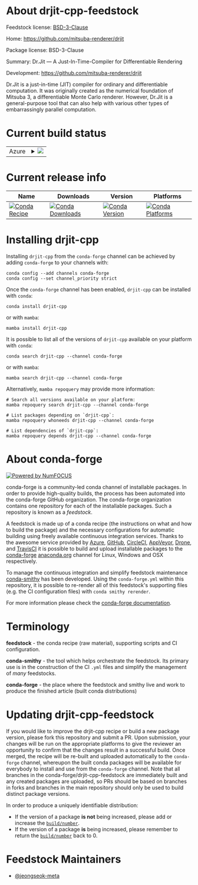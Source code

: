 About drjit-cpp-feedstock
=========================

Feedstock license: [BSD-3-Clause](https://github.com/conda-forge/drjit-cpp-feedstock/blob/main/LICENSE.txt)

Home: https://github.com/mitsuba-renderer/drjit

Package license: BSD-3-Clause

Summary: Dr.Jit — A Just-In-Time-Compiler for Differentiable Rendering

Development: https://github.com/mitsuba-renderer/drjit

Dr.Jit is a just-in-time (JIT) compiler for ordinary and differentiable computation. It was
originally created as the numerical foundation of Mitsuba 3, a differentiable Monte Carlo
renderer. However, Dr.Jit is a general-purpose tool that can also help with various other
types of embarrassingly parallel computation.


Current build status
====================


<table>
    
  <tr>
    <td>Azure</td>
    <td>
      <details>
        <summary>
          <a href="https://dev.azure.com/conda-forge/feedstock-builds/_build/latest?definitionId=22668&branchName=main">
            <img src="https://dev.azure.com/conda-forge/feedstock-builds/_apis/build/status/drjit-cpp-feedstock?branchName=main">
          </a>
        </summary>
        <table>
          <thead><tr><th>Variant</th><th>Status</th></tr></thead>
          <tbody><tr>
              <td>linux_64</td>
              <td>
                <a href="https://dev.azure.com/conda-forge/feedstock-builds/_build/latest?definitionId=22668&branchName=main">
                  <img src="https://dev.azure.com/conda-forge/feedstock-builds/_apis/build/status/drjit-cpp-feedstock?branchName=main&jobName=linux&configuration=linux%20linux_64_" alt="variant">
                </a>
              </td>
            </tr><tr>
              <td>osx_64</td>
              <td>
                <a href="https://dev.azure.com/conda-forge/feedstock-builds/_build/latest?definitionId=22668&branchName=main">
                  <img src="https://dev.azure.com/conda-forge/feedstock-builds/_apis/build/status/drjit-cpp-feedstock?branchName=main&jobName=osx&configuration=osx%20osx_64_" alt="variant">
                </a>
              </td>
            </tr><tr>
              <td>osx_arm64</td>
              <td>
                <a href="https://dev.azure.com/conda-forge/feedstock-builds/_build/latest?definitionId=22668&branchName=main">
                  <img src="https://dev.azure.com/conda-forge/feedstock-builds/_apis/build/status/drjit-cpp-feedstock?branchName=main&jobName=osx&configuration=osx%20osx_arm64_" alt="variant">
                </a>
              </td>
            </tr><tr>
              <td>win_64</td>
              <td>
                <a href="https://dev.azure.com/conda-forge/feedstock-builds/_build/latest?definitionId=22668&branchName=main">
                  <img src="https://dev.azure.com/conda-forge/feedstock-builds/_apis/build/status/drjit-cpp-feedstock?branchName=main&jobName=win&configuration=win%20win_64_" alt="variant">
                </a>
              </td>
            </tr>
          </tbody>
        </table>
      </details>
    </td>
  </tr>
</table>

Current release info
====================

| Name | Downloads | Version | Platforms |
| --- | --- | --- | --- |
| [![Conda Recipe](https://img.shields.io/badge/recipe-drjit--cpp-green.svg)](https://anaconda.org/conda-forge/drjit-cpp) | [![Conda Downloads](https://img.shields.io/conda/dn/conda-forge/drjit-cpp.svg)](https://anaconda.org/conda-forge/drjit-cpp) | [![Conda Version](https://img.shields.io/conda/vn/conda-forge/drjit-cpp.svg)](https://anaconda.org/conda-forge/drjit-cpp) | [![Conda Platforms](https://img.shields.io/conda/pn/conda-forge/drjit-cpp.svg)](https://anaconda.org/conda-forge/drjit-cpp) |

Installing drjit-cpp
====================

Installing `drjit-cpp` from the `conda-forge` channel can be achieved by adding `conda-forge` to your channels with:

```
conda config --add channels conda-forge
conda config --set channel_priority strict
```

Once the `conda-forge` channel has been enabled, `drjit-cpp` can be installed with `conda`:

```
conda install drjit-cpp
```

or with `mamba`:

```
mamba install drjit-cpp
```

It is possible to list all of the versions of `drjit-cpp` available on your platform with `conda`:

```
conda search drjit-cpp --channel conda-forge
```

or with `mamba`:

```
mamba search drjit-cpp --channel conda-forge
```

Alternatively, `mamba repoquery` may provide more information:

```
# Search all versions available on your platform:
mamba repoquery search drjit-cpp --channel conda-forge

# List packages depending on `drjit-cpp`:
mamba repoquery whoneeds drjit-cpp --channel conda-forge

# List dependencies of `drjit-cpp`:
mamba repoquery depends drjit-cpp --channel conda-forge
```


About conda-forge
=================

[![Powered by
NumFOCUS](https://img.shields.io/badge/powered%20by-NumFOCUS-orange.svg?style=flat&colorA=E1523D&colorB=007D8A)](https://numfocus.org)

conda-forge is a community-led conda channel of installable packages.
In order to provide high-quality builds, the process has been automated into the
conda-forge GitHub organization. The conda-forge organization contains one repository
for each of the installable packages. Such a repository is known as a *feedstock*.

A feedstock is made up of a conda recipe (the instructions on what and how to build
the package) and the necessary configurations for automatic building using freely
available continuous integration services. Thanks to the awesome service provided by
[Azure](https://azure.microsoft.com/en-us/services/devops/), [GitHub](https://github.com/),
[CircleCI](https://circleci.com/), [AppVeyor](https://www.appveyor.com/),
[Drone](https://cloud.drone.io/welcome), and [TravisCI](https://travis-ci.com/)
it is possible to build and upload installable packages to the
[conda-forge](https://anaconda.org/conda-forge) [anaconda.org](https://anaconda.org/)
channel for Linux, Windows and OSX respectively.

To manage the continuous integration and simplify feedstock maintenance
[conda-smithy](https://github.com/conda-forge/conda-smithy) has been developed.
Using the ``conda-forge.yml`` within this repository, it is possible to re-render all of
this feedstock's supporting files (e.g. the CI configuration files) with ``conda smithy rerender``.

For more information please check the [conda-forge documentation](https://conda-forge.org/docs/).

Terminology
===========

**feedstock** - the conda recipe (raw material), supporting scripts and CI configuration.

**conda-smithy** - the tool which helps orchestrate the feedstock.
                   Its primary use is in the construction of the CI ``.yml`` files
                   and simplify the management of *many* feedstocks.

**conda-forge** - the place where the feedstock and smithy live and work to
                  produce the finished article (built conda distributions)


Updating drjit-cpp-feedstock
============================

If you would like to improve the drjit-cpp recipe or build a new
package version, please fork this repository and submit a PR. Upon submission,
your changes will be run on the appropriate platforms to give the reviewer an
opportunity to confirm that the changes result in a successful build. Once
merged, the recipe will be re-built and uploaded automatically to the
`conda-forge` channel, whereupon the built conda packages will be available for
everybody to install and use from the `conda-forge` channel.
Note that all branches in the conda-forge/drjit-cpp-feedstock are
immediately built and any created packages are uploaded, so PRs should be based
on branches in forks and branches in the main repository should only be used to
build distinct package versions.

In order to produce a uniquely identifiable distribution:
 * If the version of a package **is not** being increased, please add or increase
   the [``build/number``](https://docs.conda.io/projects/conda-build/en/latest/resources/define-metadata.html#build-number-and-string).
 * If the version of a package **is** being increased, please remember to return
   the [``build/number``](https://docs.conda.io/projects/conda-build/en/latest/resources/define-metadata.html#build-number-and-string)
   back to 0.

Feedstock Maintainers
=====================

* [@jeongseok-meta](https://github.com/jeongseok-meta/)

